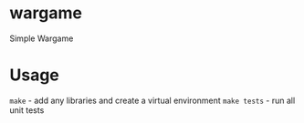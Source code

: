 # wargame
Simple Wargame

# Usage
`make` - add any libraries and create a virtual environment
`make tests` - run all unit tests
